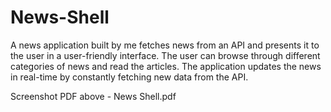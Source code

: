 # News-Shell
A news application built by me fetches news from an API and presents it to the user in a user-friendly interface.
The user can browse through different categories of news and read the articles.
The application updates the news in real-time by constantly fetching new data from the API.

Screenshot PDF above - News Shell.pdf
